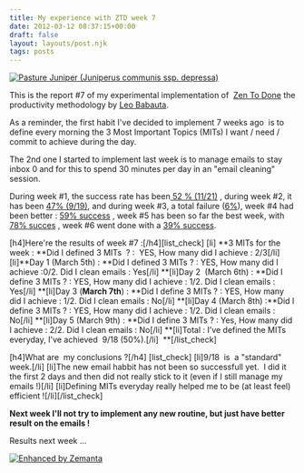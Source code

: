 ```yaml
---
title: My experience with ZTD week 7
date: 2012-03-12 08:37:15+00:00
draft: false
layout: layouts/post.njk
tags: posts
---
```


[![Pasture Juniper  (Juniperus communis ssp. depressa)](http://farm4.staticflickr.com/3370/3505817487_cc88c8ce5f_m.jpg)
](http://www.flickr.com/photos/nostri-imago/3505817487/)

This is the report #7 of my experimental implementation of  [Zen To Done](http://zenhabits.net/2007/11/zen-to-done-the-simple-productivity-e-book/) the productivity methodology by [Leo Babauta](http://zenhabits.net/about/).

As a reminder, the first habit I've decided to implement 7 weeks ago  is to define every morning the 3 Most Important Topics (MITs) I want / need / commit to achieve during the day.

The 2nd one I started to implement last week is to manage emails to stay inbox 0 and for this to spend 30 minutes per day in an "email cleaning" session.

During week #1, the success rate has been[ 52 % (11/21)](http://laurentmaumet.com/english/my-experience-with-ztd-week-1-results/) , during week #2, it has been [47% (9/19)](http://laurentmaumet.com/english/my-experience-with-ztd-week-2-results-3-mits-per-day-43-success/), and during week #3, a total failure ([6%](http://laurentmaumet.com/english/my-experience-with-ztd-week-3-results-3-mits-per-day-6-success-94-failure/)), week #4 had been better : [59% success](http://laurentmaumet.com/english/my-experience-with-ztd-week-4-results-3-mits-per-day-59-success/) , week #5 has been so far the best week, with [78% succes](http://laurentmaumet.com/english/my-experience-with-ztd-week-5-results-3-mits-per-day-78-success/) , week #6 went done with a [39% success](http://laurentmaumet.com/english/my-experience-with-ztd-week-6-results-3-mits-per-day-78-success/).



[h4]Here're the results of week #7 :[/h4][list_check]
[li] **3 MITs for the week : **Did I defined 3 MITs  ? :  YES, How many did I achieve : 2/3[/li]
[li]**Day 1 (March 5th) : **Did I defined 3 MITs ? : YES, How many did I achieve :0/2. Did I clean emails : Yes[/li]
**[li]Day 2  (March 6th) : **Did I define 3 MITs ? : YES, How many did I achieve : 1/2. Did I clean emails : Yes[/li]
**[li]Day 3 (**March 7th**) : **Did I define 3 MITs ? : YES, How many did I achieve : 1/2. Did I clean emails : No[/li]
**[li]Day 4 (March 8th) :**Did I define 3 MITs ? : YES, How many did I achieve : 1/2. Did I clean emails : No[/li]
**[li]Day 5 (March 9th) : **Did I define 3 MITs ? : Yes, How many did I achieve : 2/2. Did I clean emails : No[/li]
**[li]Total : I’ve defined the MITs everyday, I've achieved  9/18 (50%).[/li]  **[/list_check]

[h4]What are  my conclusions ?[/h4]
[list_check]
[li]9/18  is  a "standard" week.[/li]
[li]The new email habbit has not been so successfull yet.  I did it the first 2 days and then did not really stick to it (even if I still manage my emails !)[/li]
[li]Defining MITs everyday really helped me to be (at least feel) efficient ![/li][/list_check]

**Next week I'll not try to implement any new routine, but just have better result on the emails !**

Results next week ...


[![Enhanced by Zemanta](http://img.zemanta.com/zemified_a.png?x-id=b0de51a5-386b-4d7a-ad17-96d40c159756)
](http://www.zemanta.com/)
